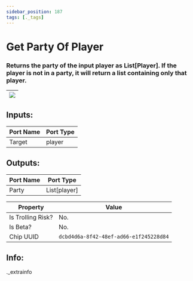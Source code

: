 ```yaml
---
sidebar_position: 187
tags: [._tags]
---
```


# Get Party Of Player


### Returns the party of the input player as List[Player]. If the player is not in a party, it will return a list containing only that player.

| ![](https://images-ext-2.discordapp.net/external/MPmIaQzlEPmgGWlgi-WxBBXt0Bjv_zWPkg1y1f_sy3s/https/www.recroomcircuits.com/image/circuit/absolute-value?width=206&height=108) |
|-----|

## Inputs:
| Port Name | Port Type |
|-----------|-----------|
| Target | player |

## Outputs:
| Port Name | Port Type |
|-----------|-----------|
| Party | List[player] | 

| Property  | Value |
|-------------------|-----------|
| Is Trolling Risk? | No. |
| Is Beta? | No. |
| Chip UUID | `dcbd4d6a-8f42-48ef-ad66-e1f245228d84` |

## Info:
._extrainfo